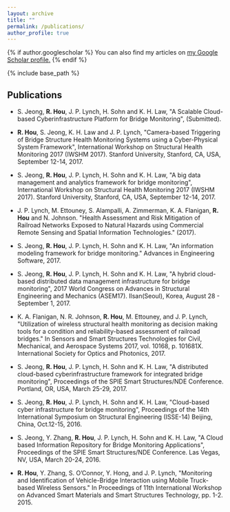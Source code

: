 ```yaml
---
layout: archive
title: ""
permalink: /publications/
author_profile: true
---
```


{% if author.googlescholar %} 
You can also find my articles on <u><a href="{{author.googlescholar}}">my Google Scholar profile</a>.</u>
{% endif %} 

{% include base_path %}

Publications
------

* S. Jeong, **R. Hou**, J. P. Lynch, H. Sohn and K. H. Law, "A Scalable Cloud-based Cyberinfrastructure Platform for Bridge Monitoring", (Submitted).

* **R. Hou**, S. Jeong, K. H. Law and J. P. Lynch, "Camera-based Triggering of Bridge Structure Health Monitoring Systems using a Cyber-Physical System Framework", International Workshop on Structural Health Monitoring 2017 (IWSHM 2017). Stanford University, Stanford, CA, USA, September 12-14, 2017.

* S. Jeong, **R. Hou**, J. P. Lynch, H. Sohn and K. H. Law, "A big data management and analytics framework for bridge monitoring", International Workshop on Structural Health Monitoring 2017 (IWSHM 2017). Stanford University, Stanford, CA, USA, September 12-14, 2017.

* J. P. Lynch, M. Ettouney, S. Alampalli, A. Zimmerman, K. A. Flanigan, **R. Hou** and N. Johnson. "Health Assessment and Risk Mitigation of Railroad Networks Exposed to Natural Hazards using Commercial Remote Sensing and Spatial Information Technologies." (2017).

* S. Jeong, **R. Hou**, J. P. Lynch, H. Sohn and K. H. Law, "An information modeling framework for bridge monitoring." Advances in Engineering Software, 2017.

* S. Jeong, **R. Hou**, J. P. Lynch, H. Sohn and K. H. Law, "A hybrid cloud-based distributed data management infrastructure for bridge monitoring", 2017 World Congress on Advances in Structural Engineering and Mechanics (ASEM17). Ilsan(Seoul), Korea, August 28 - September 1, 2017.

* K. A. Flanigan, N. R. Johnson, **R. Hou**, M. Ettouney, and J. P. Lynch, "Utilization of wireless structural health monitoring as decision making tools for a condition and reliability-based assessment of railroad bridges." In Sensors and Smart Structures Technologies for Civil, Mechanical, and Aerospace Systems 2017, vol. 10168, p. 101681X. International Society for Optics and Photonics, 2017.

* S. Jeong, **R. Hou**, J. P. Lynch, H. Sohn and K. H. Law, "A distributed cloud-based cyberinfrastructure framework for integrated bridge monitoring", Proceedings of the SPIE Smart Structures/NDE Conference. Portland, OR, USA, March 25-29, 2017.

* S. Jeong, **R. Hou**, J. P. Lynch, H. Sohn and K. H. Law, "Cloud-based cyber infrastructure for bridge monitoring", Proceedings of the 14th International Symposium on Structural Engineering (ISSE-14) Beijing, China, Oct.12-15, 2016.

* S. Jeong, Y. Zhang, **R. Hou**, J. P. Lynch, H. Sohn and K. H. Law, "A Cloud based Information Repository for Bridge Monitoring Applications", Proceedings of the SPIE Smart Structures/NDE Conference. Las Vegas, NV, USA, March 20-24, 2016.

* **R. Hou**, Y. Zhang, S. O’Connor, Y. Hong, and J. P. Lynch, "Monitoring and Identification of Vehicle-Bridge Interaction using Mobile Truck-based Wireless Sensors." In Proceedings of 11th International Workshop on Advanced Smart Materials and Smart Structures Technology, pp. 1-2. 2015.


